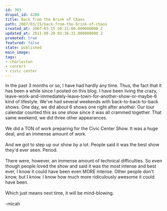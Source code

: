 ```yaml
---
id: 303
drupal_id: 4280
title: Back from the Brink of Chaos
path: 2007/03/15/back-from-the-brink-of-chaos
created_at: 2007-03-15 20:21:00.000000000 Z
updated_at: 2011-08-20 03:36:31.000000000 Z
promoted: true
featured: false
state: published
main_image: 
tags:
- charleston
- concert
- civic center
---
```

In the past 3 months or so, I have had hardly any time. Thus, the fact that it has been a while since I posted on this blog. I have been living the crazy, leave-work-and-immediately-leave-town-for-another-show-or-maybe-6 kind of lifestyle. We've had several weekends with back-to-back-to-back shows. One day, we did about 6 shows one right after another. Our tour calendar counted this as one show since it was all crammed together. That same weekend, we did three other appearances.<br /><br />We did a TON of work preparing for the Civic Center Show. It was a huge deal, and an immense amount of work.<br /><br />And we got to step up our show by a lot. People said it was the best show they'd ever seen. Period.<br /><br />There were, however, an immense amount of technical difficulties. So even though people loved the show and said it was the most intense and best ever, I know it could have been even MORE intense. Other people don't know, but I know. I know how much more ridiculously awesome it could have been.<br /><br />Which just means next time, it will be mind-blowing.<br /><br />-micah
